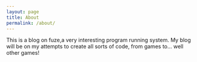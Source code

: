 ```yaml
---
layout: page
title: About
permalink: /about/
---
```


This is a blog on fuze,a very interesting program running system. My blog will be on my attempts to create all sorts of code, from games to... well other games!

